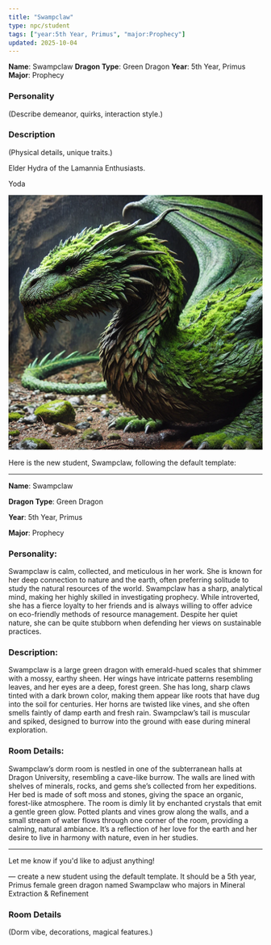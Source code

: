 ```yaml
---
title: "Swampclaw"
type: npc/student
tags: ["year:5th Year, Primus", "major:Prophecy"]
updated: 2025-10-04
---
```


**Name**: Swampclaw
**Dragon Type**: Green Dragon
**Year**: 5th Year, Primus
**Major**: Prophecy

### Personality
(Describe demeanor, quirks, interaction style.)

### Description
(Physical details, unique traits.)

Elder Hydra of the Lamannia Enthusiasts.

Yoda

![557327DF-1E91-40F2-B207-CE1EC9F97060](/assets/images/557327DF-1E91-40F2-B207-CE1EC9F97060.webp)

Here is the new student, Swampclaw, following the default template:

---

**Name**: Swampclaw

**Dragon Type**: Green Dragon

**Year**: 5th Year, Primus

**Major**: Prophecy

### Personality:
Swampclaw is calm, collected, and meticulous in her work. She is known for her deep connection to nature and the earth, often preferring solitude to study the natural resources of the world. Swampclaw has a sharp, analytical mind, making her highly skilled in investigating prophecy. While introverted, she has a fierce loyalty to her friends and is always willing to offer advice on eco-friendly methods of resource management. Despite her quiet nature, she can be quite stubborn when defending her views on sustainable practices.

### Description:
Swampclaw is a large green dragon with emerald-hued scales that shimmer with a mossy, earthy sheen. Her wings have intricate patterns resembling leaves, and her eyes are a deep, forest green. She has long, sharp claws tinted with a dark brown color, making them appear like roots that have dug into the soil for centuries. Her horns are twisted like vines, and she often smells faintly of damp earth and fresh rain. Swampclaw’s tail is muscular and spiked, designed to burrow into the ground with ease during mineral exploration.

### Room Details:
Swampclaw’s dorm room is nestled in one of the subterranean halls at Dragon University, resembling a cave-like burrow. The walls are lined with shelves of minerals, rocks, and gems she’s collected from her expeditions. Her bed is made of soft moss and stones, giving the space an organic, forest-like atmosphere. The room is dimly lit by enchanted crystals that emit a gentle green glow. Potted plants and vines grow along the walls, and a small stream of water flows through one corner of the room, providing a calming, natural ambiance. It’s a reflection of her love for the earth and her desire to live in harmony with nature, even in her studies.

---

Let me know if you'd like to adjust anything!

—
create a new student using the default template. It should be a 5th year, Primus female green dragon named Swampclaw who majors in Mineral Extraction & Refinement

### Room Details
(Dorm vibe, decorations, magical features.)
